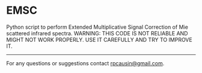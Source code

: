 # EMSC
Python script to perform Extended Multiplicative Signal Correction of Mie scattered infrared spectra.
WARNING: THIS CODE IS NOT RELIABLE AND MIGHT NOT WORK PROPERLY. USE IT CAREFULLY AND TRY TO IMPROVE IT.

-----------------------------------------------------------------------------

For any questions or suggestions contact rpcausin@gmail.com.
